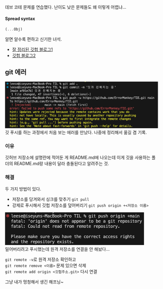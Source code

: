 데브 코테 문제를 연습했다. 난이도 낮은 문제들도 왜 이렇게 어렵냐...

#### Spread syntax

```javascript
(...Obj)
```

알면 알수록 편하고 신기한 녀석.

- <a href="https://noritersand.github.io/javascript/javascript-전개-구문-spread-syntax/" target="_blank">잘 정리된 깃헙 블로그1</a>
- <a href="https://dinn.github.io/javascript/js-dotdotdot/" target="_blank">깃헙 블로그2</a>

## git 에러

![error1](./img/230718_error1.png)
깃 푸시를 하는 과정에서 처음 보는 에러를 만났다. 나중에 정리해서 옮길 겸 기록.

### 이유

깃허브 저장소에 설명란에 적어둔 게 README.md에 나오는데 이게 깃을 사용하는 폴더의 README.md랑 내용이 달라 충돌된다고 알려주는 것.

### 해결

두 가지 방법이 있다.

- 저장소를 당겨와서 싱크를 맞추기 `git pull`
- 강제로 푸시해서 깃헙 저장소를 덮어버리기 `git push origin +<저장소 이름>`

![error2](./img/230718_error2.png)  
밀어버리려고 푸시했는데 원격 저장소를 연결을 안 해놨다...

`git remote -v`로 원격 저장소 확인하고  
`git remote remove <이름>` 문제 있으면 삭제  
`git remote add origin <깃헙주소.git>` 다시 연결

그냥 내가 멍청해서 생긴 해프닝~
